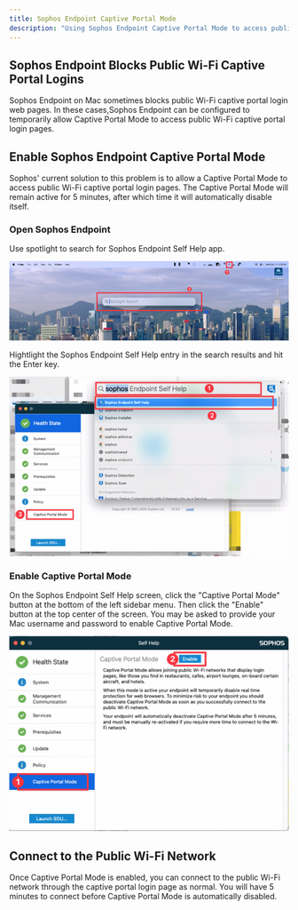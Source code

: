 ```yaml
---
title: Sophos Endpoint Captive Portal Mode
description: "Using Sophos Endpoint Captive Portal Mode to access public Wi-Fi captive portal login pages"
---
```


## Sophos Endpoint Blocks Public Wi-Fi Captive Portal Logins

Sophos Endpoint on Mac sometimes blocks public Wi-Fi captive portal login web pages. In these cases,Sophos Endpoint can be configured to temporarily allow Captive Portal Mode to access public Wi-Fi captive portal login pages.

## Enable Sophos Endpoint Captive Portal Mode

Sophos' current solution to this problem is to allow a Captive Portal Mode to access public Wi-Fi captive portal login pages. The Captive Portal Mode will remain active for 5 minutes, after which time it will automatically disable itself.

### Open Sophos Endpoint

Use spotlight to search for Sophos Endpoint Self Help app.

[![Spotlight Search for Sophos Endpoint Self Help](/src/assets/ProcedureImages/SpotlightSearch-C2BC2463-7F85-4577-94B2-BA724B8406DD.png)](/images/ProcedureImages/SpotlightSearch-C2BC2463-7F85-4577-94B2-BA724B8406DD.png)

Hightlight the Sophos Endpoint Self Help entry in the search results and hit the Enter key.

[![Spotlight Search for Sophos Endpoint Self Help](/src/assets/ProcedureImages/SophosEndpointSelfHelp-C2BC2463-7F85-4577-94B2-BA724B8406DD.png)](/images/ProcedureImages/SophosEndpointSelfHelp-C2BC2463-7F85-4577-94B2-BA724B8406DD.png)

### Enable Captive Portal Mode

On the Sophos Endpoint Self Help screen, click the "Captive Portal Mode" button at the bottom of the left sidebar menu. Then click the "Enable" button at the top center of the screen. You may be asked to provide your Mac username and password to enable Captive Portal Mode.

[![Spotlight Search for Sophos Endpoint Self Help](/src/assets/ProcedureImages/SophosCaptivePortalMode-33EF2D4E-7DF6-4DAA-8AE4-1EBAFFD09ABF.png)](/images/ProcedureImages/SophosCaptivePortalMode-33EF2D4E-7DF6-4DAA-8AE4-1EBAFFD09ABF.png)

## Connect to the Public Wi-Fi Network

Once Captive Portal Mode is enabled, you can connect to the public Wi-Fi network through the captive portal login page as normal. You will have 5 minutes to connect before Captive Portal Mode is automatically disabled.
